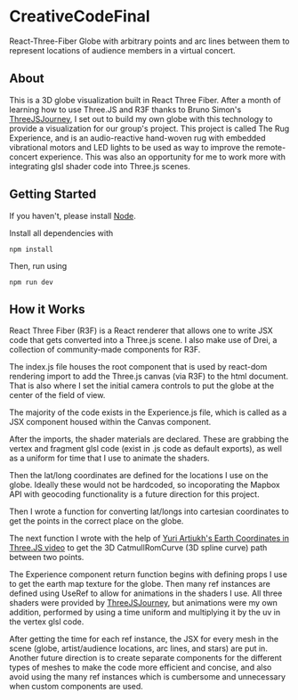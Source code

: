 # CreativeCodeFinal
React-Three-Fiber Globe with arbitrary points and arc lines between them to represent locations of audience members in a virtual concert.

## About

This is a 3D globe visualization built in React Three Fiber. After a month of learning how to use Three.JS and R3F thanks to Bruno Simon's [ThreeJSJourney](https://threejs-journey.com/), I set out to build my own globe with this technology to provide a visualization for our group's project. This project is called The Rug Experience, and is an audio-reactive hand-woven rug with embedded vibrational motors and LED lights to be used as way to improve the remote-concert experience. This was also an opportunity for me to work more with integrating glsl shader code into Three.js scenes.


## Getting Started
If you haven't, please install [Node](https://nodejs.org/en/).

Install all dependencies with
```
npm install
```

Then, run using
```
npm run dev
```

## How it Works

React Three Fiber (R3F) is a React renderer that allows one to write JSX code that gets converted into a Three.js scene. I also make use of Drei, a collection of community-made components for R3F.

The index.js file houses the root component that is used by react-dom rendering import to add the Three.js canvas (via R3F) to the html document. That is also where I set the initial camera controls to put the globe at the center of the field of view.

The majority of the code exists in the Experience.js file, which is called as a JSX component housed within the Canvas component.

After the imports, the shader materials are declared. These are grabbing the vertex and fragment glsl code (exist in .js code as default exports), as well as a uniform for time that I use to animate the shaders.

Then the lat/long coordinates are defined for the locations I use on the globe. Ideally these would not be hardcoded, so incoporating the Mapbox API with geocoding functionality is a future direction for this project.

Then I wrote a function for converting lat/longs into cartesian coordinates to get the points in the correct place on the globe.

The next function I wrote with the help of [Yuri Artiukh's Earth Coordinates in Three.JS video](https://www.youtube.com/watch?v=2pUzJOfekVE&t=3037s) to get the 3D CatmullRomCurve (3D spline curve) path between two points.

The Experience component return function begins with defining props I use to get the earth map texture for the globe. Then many ref instances are defined using UseRef to allow for animations in the shaders I use. All three shaders were provided by [ThreeJSJourney](https://threejs-journey.com/), but animations were my own addition, performed by using a time uniform and multiplying it by the uv in the vertex glsl code.

After getting the time for each ref instance, the JSX for every mesh in the scene (globe, artist/audience locations, arc lines, and stars) are put in. Another future direction is to create separate components for the different types of meshes to make the code more efficient and concise, and also avoid using the many ref instances which is cumbersome and unnecessary when custom components are used.




